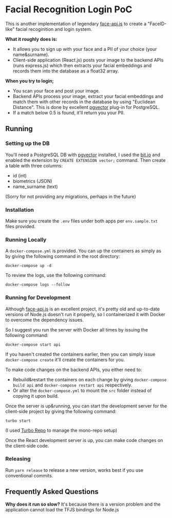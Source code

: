 # Facial Recognition Login PoC

This is another implementation of legendary [face-api.js](https://justadudewhohacks.github.io/face-api.js/docs/index.html) to create a "FaceID-like" facial recoginition and login system.

**What it roughly does is:**

- It allows you to sign up with your face and a PII of your choice (your name&surname).
- Client-side application (React.js) posts your image to the backend APIs (runs express.js) which then extracts your facial embeddings and records them into the database as a float32 array.

**When you try to login;** 
- You scan your face and post your image.
- Backend APIs process your image, extract your facial embeddings and match them with other records in the database by using "Euclidean Distance". This is done by excellent [pgvector](https://github.com/pgvector/pgvector) plug-in for PostgreSQL.
- If a match below 0.5 is found, it'll return you your PII.

## Running

### Setting up the DB

You'll need a PostgreSQL DB with [pgvector](https://github.com/pgvector/pgvector) installed, I used the [bit.io](http://bit.io/) and enabled the extension by `CREATE EXTENSION vector;`  command. Then create a table with three columns:

- id (int)
- biometrics (JSON)
- name_surname (text)

(Sorry for not providing any migrations, perhaps in the future)

### Installation
Make sure you create the `.env` files under both apps per `env.sample.txt` files provided.

### Running Locally

A `docker-compose.yml` is provided. You can up the containers as simply as by giving the following command in the root directory:
```
docker-compose up -d
```
To review the logs, use the following command:
```
docker-compose logs --follow
```

### Running for Development

Although [face-api.js](https://justadudewhohacks.github.io/face-api.js/docs/index.html) is an excellent project, it's pretty old and up-to-date versions of Node.js doesn't run it properly, so I containerized it with Docker to overcome the dependency issues. 

So I suggest you run the server with Docker all times by issuing the following command:
```
docker-compose start api 
```
If you haven't created the containers earlier, then you can simply issue `docker-compose create` it'll create the containers for you.

To make code changes on the backend APIs, you either need to:
-  Rebuild&restart the containers on each change by giving `docker-compose build api` and `docker-compose restart api` respectively.
- Or alter the `docker-compose.yml` to mount the `src` folder instead of copying it upon build.

Once the server is up&running, you can start the development server for the client-side project by giving the following command:
```
turbo start
```
(I used [Turbo Repo](https://turbo.build/repo) to manage the mono-repo setup)

Once the React development server is up, you can make code changes on the client-side code.

### Releasing

Run `yarn release` to release a new version, works best if you use conventional commits.

## Frequently Asked Questions

**Why does it run so slow?**
It's because there is a version problem and the application cannot load the TFJS bindings for Node.js